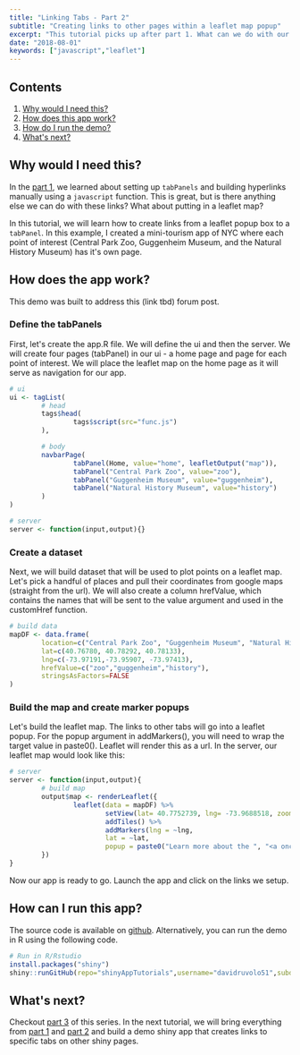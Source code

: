 ```yaml
---
title: "Linking Tabs - Part 2"
subtitle: "Creating links to other pages within a leaflet map popup"
excerpt: "This tutorial picks up after part 1. What can we do with our custom links? How about adding them in a leaflet popup?"
date: "2018-08-01"
keywords: ["javascript","leaflet"]
---
```


## Contents

1.  [Why would I need this?](#about)
2.  [How does this app work?](#work)
3.  [How do I run the demo?](#run)
4.  [What's next?](#next)


<span id="about" />

## Why would I need this?

In the [part 1](../internal-links-a/), we learned about setting up
`tabPanels` and building hyperlinks manually using a `javascript`
function. This is great, but is there anything else we can do with these
links? What about putting in a leaflet map?

In this tutorial, we will learn how to create links from a leaflet popup
box to a `tabPanel`. In this example, I created a mini-tourism app of
NYC where each point of interest (Central Park Zoo, Guggenheim Museum,
and the Natural History Museum) has it\'s own page.

<span id="work" />

## How does the app work?

This demo was built to address this (link tbd) forum post.

### Define the tabPanels

First, let\'s create the app.R file. We will define the ui and then
the server. We will create four pages (tabPanel) in our ui - a
home page and page for each point of interest. We will place the leaflet
map on the home page as it will serve as navigation for our app.

```r
# ui
ui <- tagList(
        # head
        tags$head(
                tags$script(src="func.js")
        ),

        # body
        navbarPage(
                tabPanel(Home, value="home", leafletOutput("map")),
                tabPanel("Central Park Zoo", value="zoo"),
                tabPanel("Guggenheim Museum", value="guggenheim"),
                tabPanel("Natural History Museum", value="history")
        )
)

# server
server <- function(input,output){}
```          

### Create a dataset

Next, we will build dataset that will be used to plot points on a
leaflet map. Let\'s pick a handful of places and pull their coordinates
from google maps (straight from the url). We will also create a column
hrefValue, which contains the names that will be sent to the
value argument and used in the customHref function.

```r
# build data
mapDF <- data.frame(
        location=c("Central Park Zoo", "Guggenheim Museum", "Natural History Museum"),
        lat=c(40.76780, 40.78292, 40.78133),
        lng=c(-73.97191,-73.95907, -73.97413),
        hrefValue=c("zoo","guggenheim","history"),
        stringsAsFactors=FALSE
)
```        

### Build the map and create marker popups

Let\'s build the leaflet map. The links to other tabs will go into a
leaflet popup. For the popup argument in addMarkers(), you
will need to wrap the target value in paste0(). Leaflet will render
this as a url. In the server, our leaflet map would look like this:

```r
# server
server <- function(input,output){
        # build map
        output$map <- renderLeaflet({
                leaflet(data = mapDF) %>%
                        setView(lat= 40.7752739, lng= -73.9688518, zoom= 14) %>%
                        addTiles() %>%
                        addMarkers(lng = ~lng, 
                        lat = ~lat,
                        popup = paste0("Learn more about the ", "<a onclick=", "customHref('", mapDF$hrefValue,"')>", mapDF$location, "</a>"))
        })
}
```                    

Now our app is ready to go. Launch the app and click on the links we
setup.

<span id="run" />

## How can I run this app?

The source code is available on
[github](https://github.com/davidruvolo51/shinyAppTutorials/tree/master/Internal-Links).
Alternatively, you can run the demo in R using the following code.

```r
# Run in R/Rstudio
install.packages("shiny")
shiny::runGitHub(repo="shinyAppTutorials",username="davidruvolo51",subdir="Internal-Links")
```

<span id="next" />

## What's next?

Checkout [part 3](../internal-links-c/) of this series. In the next tutorial, we will bring everything from [part 1](../internal-links-a) and [part 2](../internal-links-b) and build a demo shiny app that creates links to specific tabs on other shiny pages.

